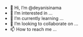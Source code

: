 - 👋 Hi, I’m @deyanisinama
- 👀 I’m interested in ...
- 🌱 I’m currently learning ...
- 💞️ I’m looking to collaborate on ...
- 📫 How to reach me ...

<!---
deyanisinama/deyanisinama is a ✨ special ✨ repository because its `README.md` (this file) appears on your GitHub profile.
You can click the Preview link to take a look at your changes.
--->
